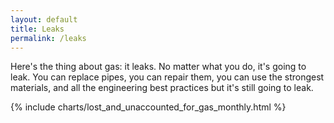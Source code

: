 ```yaml
---
layout: default
title: Leaks
permalink: /leaks
---
```


Here's the thing about gas: it leaks. No matter what you do, it's going to leak. You can replace pipes, you can repair them, you can use the strongest materials, and all the engineering best practices but it's still going to leak.

{% include charts/lost_and_unaccounted_for_gas_monthly.html %}